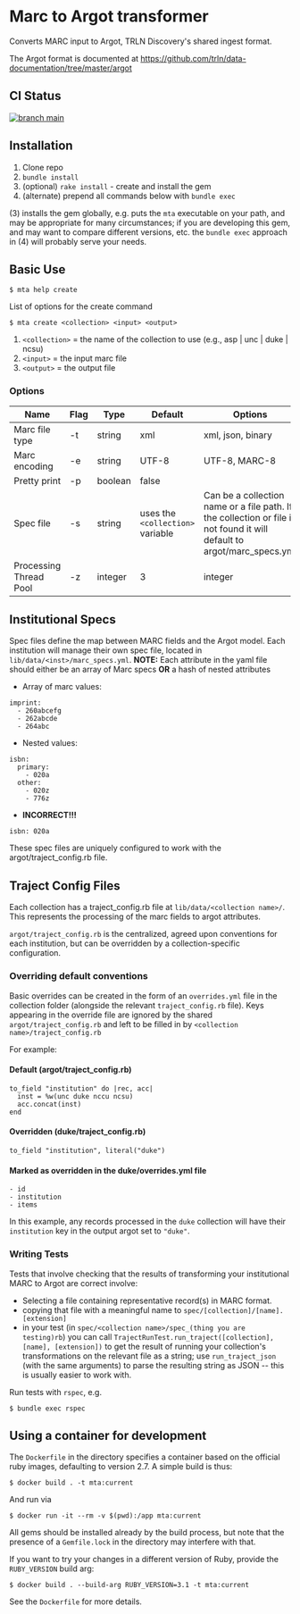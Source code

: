 # Marc to Argot transformer

Converts MARC input to Argot, TRLN Discovery's shared ingest format.

The Argot format is documented at
https://github.com/trln/data-documentation/tree/master/argot

## CI Status

[![branch main ](https://github.com/trln/marc-to-argot/actions/workflows/ruby.yml/badge.svg)](https://github.com/trln/marc-to-argot/actions/workflows/ruby.yml)

## Installation

1. Clone repo
2. `bundle install`
3. (optional) `rake install` - create and install the gem
4. (alternate) prepend all commands below with `bundle exec`

(3) installs the gem globally, e.g. puts the `mta` executable on your path, and
may be appropriate for many circumstances; if you are developing this gem, and
may want to compare different versions, etc. the `bundle exec` approach in (4)
will probably serve your needs.

## Basic Use

    $ mta help create

List of options for the create command

    $ mta create <collection> <input> <output>

1. `<collection>` = the name of the collection to use (e.g., asp | unc | duke | ncsu)
2. `<input>` = the input marc file
3. `<output>` = the output file

### Options

| Name | Flag | Type | Default | Options |
| ---- | ---- | ---- | ---- | ---- |
| Marc file type | -t | string | xml | xml, json, binary |
| Marc encoding | -e | string | UTF-8 | UTF-8, MARC-8 |
| Pretty print | -p | boolean | false | |
| Spec file | -s | string | uses the `<collection>` variable | Can be a collection name or a file path. If the collection or file is not found it will default to argot/marc_specs.yml |
| Processing Thread Pool | -z | integer | 3 | integer |

## Institutional Specs

Spec files define the map between MARC fields and the Argot model. Each institution will manage their own spec file, located in `lib/data/<inst>/marc_specs.yml`.
**NOTE:** Each attribute in the yaml file should either be an array of Marc specs **OR** a hash of nested attributes

* Array of marc values:
```
imprint:
  - 260abcefg
  - 262abcde
  - 264abc
```
* Nested values:
```
isbn:
  primary:
    - 020a
  other: 
    - 020z
    - 776z
```
* **INCORRECT!!!**
```
isbn: 020a
```

These spec files are uniquely configured to work with the argot/traject_config.rb file. 

## Traject Config Files

Each collection has a traject_config.rb file at `lib/data/<collection name>/`.
This represents the processing of the marc fields to argot attributes.

`argot/traject_config.rb` is the centralized, agreed upon conventions for each
institution, but can be overridden by a collection-specific configuration.

### Overriding default conventions

Basic overrides can be created in the form of an `overrides.yml` file in the collection folder (alongside the relevant `traject_config.rb` file). Keys appearing
in the override file are ignored by the shared `argot/traject_config.rb` and left to be filled in by `<collection name>/traject_config.rb`

For example:

#### Default (argot/traject_config.rb)

```
to_field "institution" do |rec, acc|
  inst = %w(unc duke nccu ncsu)
  acc.concat(inst)
end
```

#### Overridden (duke/traject_config.rb)
```
to_field "institution", literal("duke")
```

#### Marked as overridden in the duke/overrides.yml file
```
- id
- institution
- items
```

In this example, any records processed in the `duke` collection will have their `institution` key in the output argot set to `"duke"`.

### Writing Tests

Tests that involve checking that the results of transforming your institutional MARC to Argot are correct involve:

  * Selecting a file containing representative record(s) in MARC format.
  * copying that file with a meaningful name to `spec/[collection]/[name].[extension]`
  * in your test (in `spec/<collection name>/spec_(thing you are testing)rb`)
    you can call `TrajectRunTest.run_traject([collection], [name], [extension])` to get the result of running your collection's transformations on the relevant file as a string; use `run_traject_json` (with the same arguments) to parse the resulting string as JSON -- this is usually easier to work with.

Run tests with `rspec`, e.g.

    $ bundle exec rspec

## Using a container for development

The `Dockerfile` in the directory specifies a container based on the official
ruby images, defaulting to version 2.7. A simple build is thus:

    $ docker build . -t mta:current

And run via

    $ docker run -it --rm -v $(pwd):/app mta:current

All gems should be installed already by the build process, but note that the presence of a `Gemfile.lock` in the directory may interfere with that.

If you want to try your changes in a different version of Ruby, provide the `RUBY_VERSION` build arg:

    $ docker build . --build-arg RUBY_VERSION=3.1 -t mta:current

See the `Dockerfile` for more details.
